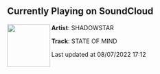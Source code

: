 ## Currently Playing on SoundCloud

[<img align="left" width="100" src="https://i1.sndcdn.com/artworks-8WuirzPlFmrZ1KPr-EgU8nQ-t500x500.jpg">](https://soundcloud.com/shadowstar666/state-of-mind)

**Artist**: SHADOWSTAR 

**Track**: STATE OF MIND

Last updated at 08/07/2022 17:12
